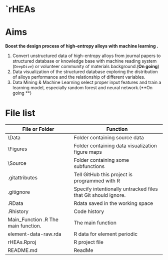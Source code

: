 # `rHEAs





# Aims

**Boost the design process of high-entropy alloys with machine learning .**

1. Convert unstructured data of high-entropy alloys from journal papers  to structured database or knowledge base  with machine reading system (```DeepDive```) or volunteer community of materials background.(**On going**)
2. Data visualization of the structured database exploring the distribution of alloys performance and the relationship of different variables.
3. Data Mining & Machine Learning  select proper input features and train a learning model, especially random forest and neural network.(**On going **)



# File list 

| File or Folder                       | Function                                 |
| ------------------------------------ | ---------------------------------------- |
| \Data                                | Folder containing source data            |
| \Figures                             | Folder containing data visualization figure maps |
| \Source                              | Folder containing some subfunctions      |
| .gitattributes                       | Tell GitHub this project is programmed with R |
| \.gitignore                          | Specify intentionally untracked files that Git should ignore. |
| \.RData                              | Rdata saved in the working space         |
| \.Rhistory                           | Code history                             |
| Main_Function .R  The main function. | The main function                        |
| element-data-raw.rda                 | R data for element periodic              |
| rHEAs.Rproj                          | R project file                           |
| README.md                            | ReadMe                                   |

